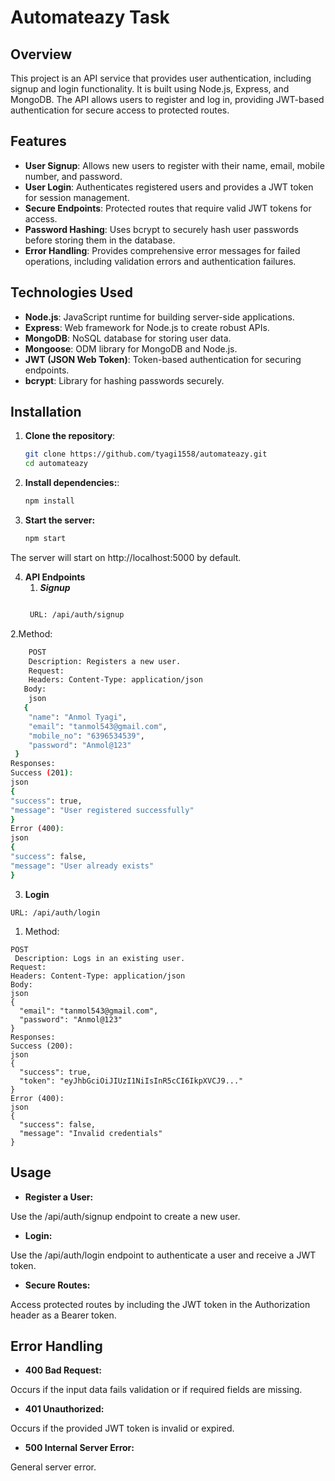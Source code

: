 # Automateazy Task

## Overview

This project is an API service that provides user authentication, including signup and login functionality. It is built using Node.js, Express, and MongoDB. The API allows users to register and log in, providing JWT-based authentication for secure access to protected routes.

## Features

- **User Signup**: Allows new users to register with their name, email, mobile number, and password.
- **User Login**: Authenticates registered users and provides a JWT token for session management.
- **Secure Endpoints**: Protected routes that require valid JWT tokens for access.
- **Password Hashing**: Uses bcrypt to securely hash user passwords before storing them in the database.
- **Error Handling**: Provides comprehensive error messages for failed operations, including validation errors and authentication failures.

## Technologies Used

- **Node.js**: JavaScript runtime for building server-side applications.
- **Express**: Web framework for Node.js to create robust APIs.
- **MongoDB**: NoSQL database for storing user data.
- **Mongoose**: ODM library for MongoDB and Node.js.
- **JWT (JSON Web Token)**: Token-based authentication for securing endpoints.
- **bcrypt**: Library for hashing passwords securely.

## Installation

1. **Clone the repository**:
   ```bash
   git clone https://github.com/tyagi1558/automateazy.git
   cd automateazy

2. **Install dependencies:**:
   ```bash
   npm install

3. **Start the server:**

   ```bash
   npm start

The server will start on http://localhost:5000 by default.

4. **API Endpoints**
   1.  ***Signup***
   ```bash

    URL: /api/auth/signup

  2.Method:
  ```bash
      POST
      Description: Registers a new user.
      Request:
      Headers: Content-Type: application/json
     Body:
      json
     {
      "name": "Anmol Tyagi",
      "email": "tanmol543@gmail.com",
      "mobile_no": "6396534539",
      "password": "Anmol@123"
   }
Responses:
Success (201):
json
{
  "success": true,
  "message": "User registered successfully"
}
Error (400):
json
{
  "success": false,
  "message": "User already exists"
}
```
3. **Login**
```
URL: /api/auth/login
```
 1. Method:
```
POST
 Description: Logs in an existing user.
Request:
Headers: Content-Type: application/json
Body:
json
{
  "email": "tanmol543@gmail.com",
  "password": "Anmol@123"
}
Responses:
Success (200):
json
{
  "success": true,
  "token": "eyJhbGciOiJIUzI1NiIsInR5cCI6IkpXVCJ9..."
}
Error (400):
json
{
  "success": false,
  "message": "Invalid credentials"
}
```

## Usage

- **Register a User:**
  
Use the /api/auth/signup endpoint to create a new user.

- **Login:**

Use the /api/auth/login endpoint to authenticate a user and receive a JWT token.

- **Secure Routes:**

Access protected routes by including the JWT token in the Authorization header as a Bearer token.

## Error Handling

- **400 Bad Request:**

Occurs if the input data fails validation or if required fields are missing.

- **401 Unauthorized:**

Occurs if the provided JWT token is invalid or expired.

- **500 Internal Server Error:**

General server error.
